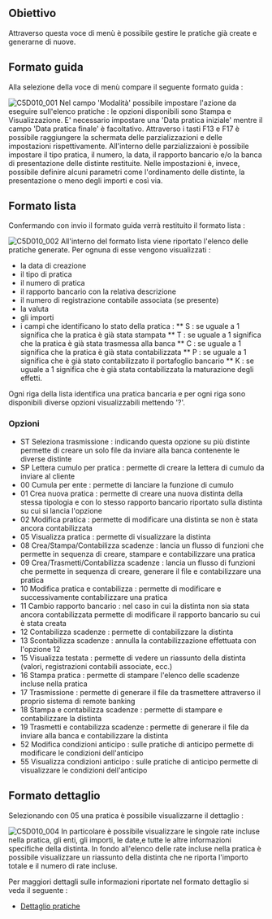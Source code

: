 ## Obiettivo
Attraverso questa voce di menù è possibile gestire le pratiche già create e generarne di nuove.

## Formato guida
Alla selezione della voce di menù compare il seguente formato guida : 

![C5D010_001](http://localhost:3000/immagini/MBDOC_OGG-P_C5NOPA0/C5D010_001.png)
Nel campo 'Modalità'  possibile impostare l'azione da eseguire sull'elenco pratiche :  le opzioni disponibili sono Stampa e Visualizzazione. E' necessario impostare una 'Data pratica iniziale' mentre il campo 'Data pratica finale' è facoltativo.
Attraverso i tasti F13 e F17 è possibile raggiungere la schermata delle parzializzazioni e delle impostazioni rispettivamente. All'interno delle parzializzaioni è possibile impostare il tipo pratica, il numero, la data, il rapporto bancario e/o la banca di presentazione delle distinte restituite. Nelle impostazioni è, invece,  possibile definire alcuni parametri come l'ordinamento delle distinte, la presentazione o meno degli importi e così via.

## Formato lista
Confermando con invio il formato guida verrà restituito il formato lista : 

![C5D010_002](http://localhost:3000/immagini/MBDOC_OGG-P_C5NOPA0/C5D010_002.png)
All'interno del formato lista viene riportato l'elenco delle pratiche generate. Per ognuna di esse vengono visualizzati : 
 * la data di creazione
 * il tipo di pratica
 * il numero di pratica
 * il rapporto bancario con la relativa descrizione
 * il numero di registrazione contabile associata (se presente)
 * la valuta
 * gli importi
 * i campi che identificano lo stato della pratica : 
 ** S :  se uguale a 1 significa che la pratica è già stata stampata
 ** T :  se uguale a 1 significa che la pratica è già stata trasmessa alla banca
 ** C :  se uguale a 1 significa che la pratica è già stata contabilizzata
 ** P :  se uguale a 1 significa che è già stato contabilizzato il portafoglio bancario
 ** K :  se uguale a 1 significa che è già stata contabilizzata la maturazione degli effetti.

Ogni riga della lista identifica una pratica bancaria e per ogni riga sono disponibili diverse opzioni visualizzabili mettendo '?'.

### Opzioni
 * ST Seleziona trasmissione :  indicando questa opzione su più distinte permette di creare un solo file da inviare alla banca contenente le diverse distinte
 * SP Lettera cumulo per pratica :  permette di creare la lettera di cumulo da inviare al cliente
 * 00 Cumula per ente :  permette di lanciare la funzione di cumulo
 * 01 Crea nuova pratica :  permette di creare una nuova distinta della stessa tipologia e con lo stesso rapporto bancario riportato sulla distinta su cui si lancia l'opzione
 * 02 Modifica pratica :  permette di modificare una distinta se non è stata ancora contabilizzata
 * 05 Visualizza pratica :  permette di visualizzare la distinta
 * 08 Crea/Stampa/Contabilizza scadenze :  lancia un flusso di funzioni che permette in sequenza di creare, stampare e contabilizzare una pratica
 * 09 Crea/Trasmetti/Contabilizza scadenze :  lancia un flusso di funzioni che permette in sequenza di creare, generare il file e contabilizzare una pratica
 * 10 Modifica pratica e contabilizza :  permette di modificare e successivamente contabilizzare una pratica
 * 11 Cambio rapporto bancario :  nel caso in cui la distinta non sia stata ancora contabilizzata permette di modificare il rapporto bancario su cui è stata creata
 * 12 Contabilizza scadenze :  permette di contabilizzare la distinta
 * 13 Scontabilizza scadenze :  annulla la contabilizzazione effettuata con l'opzione 12
 * 15 Visualizza testata :  permette di vedere un riassunto della distinta (valori, registrazioni contabili associate, ecc.)
 * 16 Stampa pratica :  permette di stampare l'elenco delle scadenze incluse nella pratica
 * 17 Trasmissione :  permette di generare il file da trasmettere attraverso il proprio sistema di remote banking
 * 18 Stampa e contabilizza scadenze :  permette di stampare e contabilizzare la distinta
 * 19 Trasmetti e contabilizza scadenze :  permette di generare il file da inviare alla banca e contabilizzare la distinta
 * 52 Modifica condizioni anticipo :  sulle pratiche di anticipo permette di modificare le condizioni dell'anticipo
 * 55 Visualizza condizioni anticipo :  sulle pratiche di anticipo permette di visualizzare le condizioni dell'anticipo

## Formato dettaglio
Selezionando con 05 una pratica è possibile visualizzarne il dettaglio : 

![C5D010_004](http://localhost:3000/immagini/MBDOC_OGG-P_C5NOPA0/C5D010_004.png)
In particolare è possibile visualizzare le singole rate incluse nella pratica, gli enti, gli importi, le date,e tutte le altre informazioni specifiche della distinta. In fondo all'elenco delle rate incluse nella pratica è possibile visualizzare un riassunto della distinta che ne riporta l'importo totale e il numero di rate incluse.

Per maggiori dettagli sulle informazioni riportate nel formato dettaglio si veda il seguente : 
- [Dettaglio pratiche](Sorgenti/OJ/PGM/C5RR12K2)
